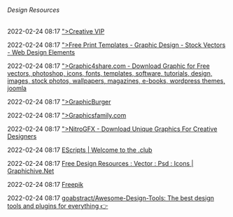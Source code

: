 ######  Design Resources

2022-02-24 08:17 [&quot;&gt;Creative VIP](https://creativevip.net/)

2022-02-24 08:17 [&quot;&gt;Free Print Templates - Graphic Design - Stock Vectors - Web Design Elements](https://graphicflux.com/)

2022-02-24 08:17 [&quot;&gt;Graphic4share.com - Download Graphic for Free vectors, photoshop, icons, fonts, templates, software, tutorials, design, images, stock photos, wallpapers, magazines, e-books, wordpress themes, joomla](http://ww25.graphic4share.com/?subid1=20220807-0809-12a1-bcbb-5b94c0dc5914)

2022-02-24 08:17 [&quot;&gt;GraphicBurger](https://graphicburger.com/)

2022-02-24 08:17 [&quot;&gt;Graphicsfamily.com](https://graphicsfamily.com/)

2022-02-24 08:17 [&quot;&gt;NitroGFX - Download Unique Graphics For Creative Designers](https://nitrogfx.pro/)

2022-02-24 08:17 [EScripts | Welcome to the .club](https://www.escripts.club/)

2022-02-24 08:17 [Free Design Resources : Vector : Psd : Icons | Graphichive.Net](https://graphichive.net/)

2022-02-24 08:17 [Freepik](https://br.freepik.com/)

2022-02-24 08:17 [goabstract/Awesome-Design-Tools: The best design tools and plugins for everything 👉](https://github.com/goabstract/Awesome-Design-Tools#stock-videos)



